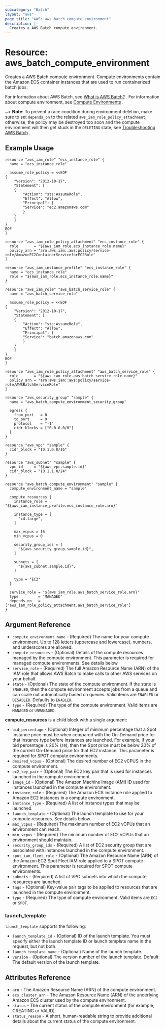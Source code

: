```yaml
---
subcategory: "Batch"
layout: "aws"
page_title: "AWS: aws_batch_compute_environment"
description: |-
  Creates a AWS Batch compute environment.
---
```


# Resource: aws_batch_compute_environment

Creates a AWS Batch compute environment. Compute environments contain the Amazon ECS container instances that are used to run containerized batch jobs.

For information about AWS Batch, see [What is AWS Batch?][1] .
For information about compute environment, see [Compute Environments][2] .

~> **Note:** To prevent a race condition during environment deletion, make sure to set `depends_on` to the related `aws_iam_role_policy_attachment`;
   otherwise, the policy may be destroyed too soon and the compute environment will then get stuck in the `DELETING` state, see [Troubleshooting AWS Batch][3] .

## Example Usage

```hcl
resource "aws_iam_role" "ecs_instance_role" {
  name = "ecs_instance_role"

  assume_role_policy = <<EOF
{
    "Version": "2012-10-17",
    "Statement": [
	{
	    "Action": "sts:AssumeRole",
	    "Effect": "Allow",
	    "Principal": {
		"Service": "ec2.amazonaws.com"
	    }
	}
    ]
}
EOF
}

resource "aws_iam_role_policy_attachment" "ecs_instance_role" {
  role       = "${aws_iam_role.ecs_instance_role.name}"
  policy_arn = "arn:aws:iam::aws:policy/service-role/AmazonEC2ContainerServiceforEC2Role"
}

resource "aws_iam_instance_profile" "ecs_instance_role" {
  name = "ecs_instance_role"
  role = "${aws_iam_role.ecs_instance_role.name}"
}

resource "aws_iam_role" "aws_batch_service_role" {
  name = "aws_batch_service_role"

  assume_role_policy = <<EOF
{
    "Version": "2012-10-17",
    "Statement": [
	{
	    "Action": "sts:AssumeRole",
	    "Effect": "Allow",
	    "Principal": {
		"Service": "batch.amazonaws.com"
	    }
	}
    ]
}
EOF
}

resource "aws_iam_role_policy_attachment" "aws_batch_service_role" {
  role       = "${aws_iam_role.aws_batch_service_role.name}"
  policy_arn = "arn:aws:iam::aws:policy/service-role/AWSBatchServiceRole"
}

resource "aws_security_group" "sample" {
  name = "aws_batch_compute_environment_security_group"

  egress {
    from_port   = 0
    to_port     = 0
    protocol    = "-1"
    cidr_blocks = ["0.0.0.0/0"]
  }
}

resource "aws_vpc" "sample" {
  cidr_block = "10.1.0.0/16"
}

resource "aws_subnet" "sample" {
  vpc_id     = "${aws_vpc.sample.id}"
  cidr_block = "10.1.1.0/24"
}

resource "aws_batch_compute_environment" "sample" {
  compute_environment_name = "sample"

  compute_resources {
    instance_role = "${aws_iam_instance_profile.ecs_instance_role.arn}"

    instance_type = [
      "c4.large",
    ]

    max_vcpus = 16
    min_vcpus = 0

    security_group_ids = [
      "${aws_security_group.sample.id}",
    ]

    subnets = [
      "${aws_subnet.sample.id}",
    ]

    type = "EC2"
  }

  service_role = "${aws_iam_role.aws_batch_service_role.arn}"
  type         = "MANAGED"
  depends_on   = ["aws_iam_role_policy_attachment.aws_batch_service_role"]
}
```

## Argument Reference

* `compute_environment_name` - (Required) The name for your compute environment. Up to 128 letters (uppercase and lowercase), numbers, and underscores are allowed.
* `compute_resources` - (Optional) Details of the compute resources managed by the compute environment. This parameter is required for managed compute environments. See details below.
* `service_role` - (Required) The full Amazon Resource Name (ARN) of the IAM role that allows AWS Batch to make calls to other AWS services on your behalf.
* `state` - (Optional) The state of the compute environment. If the state is `ENABLED`, then the compute environment accepts jobs from a queue and can scale out automatically based on queues. Valid items are `ENABLED` or `DISABLED`. Defaults to `ENABLED`.
* `type` - (Required) The type of the compute environment. Valid items are `MANAGED` or `UNMANAGED`.

**compute_resources** is a child block with a single argument:

* `bid_percentage` - (Optional) Integer of minimum percentage that a Spot Instance price must be when compared with the On-Demand price for that instance type before instances are launched. For example, if your bid percentage is 20% (`20`), then the Spot price must be below 20% of the current On-Demand price for that EC2 instance. This parameter is required for SPOT compute environments.
* `desired_vcpus` - (Optional) The desired number of EC2 vCPUS in the compute environment.
* `ec2_key_pair` - (Optional) The EC2 key pair that is used for instances launched in the compute environment.
* `image_id` - (Optional) The Amazon Machine Image (AMI) ID used for instances launched in the compute environment.
* `instance_role` - (Required) The Amazon ECS instance role applied to Amazon EC2 instances in a compute environment.
* `instance_type` - (Required) A list of instance types that may be launched.
* `launch_template` - (Optional) The launch template to use for your compute resources. See details below.
* `max_vcpus` - (Required) The maximum number of EC2 vCPUs that an environment can reach.
* `min_vcpus` - (Required) The minimum number of EC2 vCPUs that an environment should maintain.
* `security_group_ids` - (Required) A list of EC2 security group that are associated with instances launched in the compute environment.
* `spot_iam_fleet_role` - (Optional) The Amazon Resource Name (ARN) of the Amazon EC2 Spot Fleet IAM role applied to a SPOT compute environment. This parameter is required for SPOT compute environments.
* `subnets` - (Required) A list of VPC subnets into which the compute resources are launched.
* `tags` - (Optional) Key-value pair tags to be applied to resources that are launched in the compute environment.
* `type` - (Required) The type of compute environment. Valid items are `EC2` or `SPOT`.

### launch_template

`launch_template` supports the following:

* `launch_template_id` - (Optional) ID of the launch template. You must specify either the launch template ID or launch template name in the request, but not both.
* `launch_template_name` - (Optional) Name of the launch template.
* `version` - (Optional) The version number of the launch template. Default: The default version of the launch template.

## Attributes Reference

* `arn` - The Amazon Resource Name (ARN) of the compute environment.
* `ecs_cluster_arn` - The Amazon Resource Name (ARN) of the underlying Amazon ECS cluster used by the compute environment.
* `status` - The current status of the compute environment (for example, CREATING or VALID).
* `status_reason` - A short, human-readable string to provide additional details about the current status of the compute environment.

[1]: http://docs.aws.amazon.com/batch/latest/userguide/what-is-batch.html
[2]: http://docs.aws.amazon.com/batch/latest/userguide/compute_environments.html
[3]: http://docs.aws.amazon.com/batch/latest/userguide/troubleshooting.html
